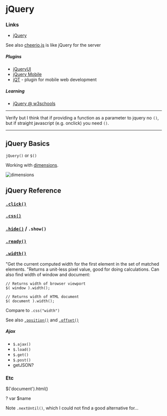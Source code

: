 # jQuery


### Links

- [jQuery](https://jquery.com)

See also [cheerio.js](https://github.com/cheeriojs/cheerio) is like jQuery for the server

##### Plugins

- [jQueryUI](https://jqueryui.com)
- [jQuery Mobile](https://jquerymobile.com)
- [jQT](http://jqtjs.com/) - plugin for mobile web development

##### Learning

- [jQuery @ w3schools](http://www.w3schools.com/jquery/)

---


Verify but I think that if providing a function as a parameter to jquery no `()`, but if straight javascript (e.g. onclick) you need `()`.


---

## jQuery Basics


`jQuery()` or `$()`


Working with [dimensions](http://www.w3schools.com/jquery/jquery_dimensions.asp).

![dimensions](http://www.w3schools.com/jquery/img_jquerydim.gif)


## jQuery Reference


### [`.click()`]()

### [`.css()`](https://api.jquery.com/css/)


### [`.hide()`](https://api.jquery.com/hide/) / `.show()`


### [`.ready()`](https://api.jquery.com/ready/)




### [`.width()`](https://api.jquery.com/width/)

"Get the current computed width for the first element in the set of matched elements. "Returns a unit-less pixel value, good for doing calculations. Can also find width of window and document:


    // Returns width of browser viewport
    $( window ).width();
     
    // Returns width of HTML document
    $( document ).width();

Compare to `.css("width")`

See also [`.position()`](https://api.jquery.com/position/) and [`.offset()`](https://api.jquery.com/offset/)

##### Ajax

* `$.ajax()`
* `$.load()`
* `$.get()`
* `$.post()`
* getJSON?

### Etc

$('document').html()

? var $name

Note `.nextUntil()`, which I could not find a good alternative for...

